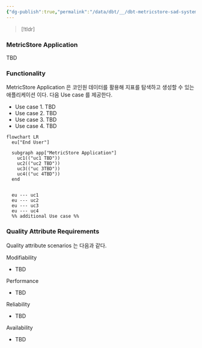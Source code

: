 ```yaml
---
{"dg-publish":true,"permalink":"/data/dbt/__/dbt-metricstore-sad-system-overview/","noteIcon":"","created":"2024-06-30T00:39:32.598+09:00"}
---
```



> [!tldr] 


### MetricStore Application


TBD


### Functionality



MetricStore Application 은 코인원 데이터를 활용해 지표를 탐색하고 생성할 수 있는 애플리케이션 이다. 다음 Use case 를 제공한다.
- Use case 1. TBD
- Use case 2. TBD
- Use case 3. TBD
- Use case 4. TBD

```mermaid
flowchart LR
  eu["End User"]

  subgraph app["MetricStore Application"]
    uc1(("uc1 TBD"))
    uc2(("uc2 TBD"))
    uc3(("uc 3TBD"))
    uc4(("uc 4TBD"))
  end


  eu --- uc1
  eu --- uc2
  eu --- uc3
  eu --- uc4
  %% additional Use case %%

```


### Quality Attribute Requirements


Quality attribute scenarios 는 다음과 같다.

Modifiability
- TBD

Performance
- TBD

Reliability
- TBD

Availability
- TBD

